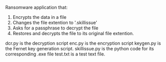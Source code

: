 Ransomware application that:
1. Encrypts the data in a file
2. Changes the file extention to '.skillissue'
3. Asks for a passphrase to decrypt the file
4. Restores and decrypts the file to its original file extention.

dcr.py is the decryption script
enc.py is the encryption script
keygen.py is the Fernet key generation script.
skillissue.py is the python code for its corresponding .exe file
test.txt is a test text file.

